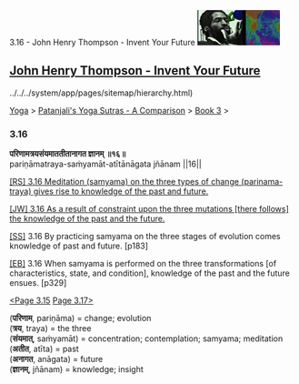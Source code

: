 3.16 - John Henry Thompson - Invent Your Future [![John Henry Thompson - Invent Your Future](../../../_/rsrc/1329567069254/config/customLogo.gif-revision=6.png)](../../../index.html)

[John Henry Thompson - Invent Your Future](../../../index.html)
---------------------------------------------------------------

../../../system/app/pages/sitemap/hierarchy.html)
    

[Yoga](../../../yoga.html)‎ > ‎[Patanjali's Yoga Sutras - A Comparison](../../patanjani.html)‎ > ‎[Book 3](../book-3.html)‎ > ‎

### 3.16

**परिणामत्रयसंयमाततीतानागत ज्ञानम् ॥१६॥**  
pariṇāmatraya-saṁyamāt-atītānāgata jñānam ||16||  
  
  
[\[RS\] 3.16 Meditation (samyama) on the three types of change (parinama-traya) gives rise to knowledge of the past and future.](http://www.ashtangayoga.info/philosophy/yoga-sutra-patanjali/chapter-3/item/parinamatraya-sanyamat-atitanagata-jnanam/)  
  
[\[JW\] 3.16 As a result of constraint upon the three mutations \[there follows\] the knowledge of the past and the future.](http://books.google.com/books?id=YzFImjtOxUwC&pg=PA232&ci=146%2C987%2C765%2C53&source=bookclip)  
  
[\[SS\]](http://www.amazon.com/Yoga-Sutras-Patanjali-Commentary-Satchidananda/dp/0932040381) 3.16 By practicing samyama on the three stages of evolution comes knowledge of past and future. \[p183\]  
  
[\[EB\]](http://www.amazon.com/Yoga-Sutras-Patanjali-Translation-Commentary/dp/0865477361/ref=sr_1_1?ie=UTF8&s=books&qid=1250508322&sr=1-1) 3.16 When samyama is performed on the three transformations \[of characteristics, state, and condition\], knowledge of the past and the future ensues. \[p329\]  
  
  
[<Page 3.15](315.html)  [Page 3.17>](317.html)  
  

(**परिणाम**, pariṇāma) = change; evolution  
(**त्रय**, traya) = the three  
(**संयमात्**, saṁyamāt) = concentration; contemplation; samyama; meditation  
(**अतीत**, atīta) = past  
(**अनागत**, anāgata) = future  
(**ज्ञानम्**, jñānam) = knowledge; insight

